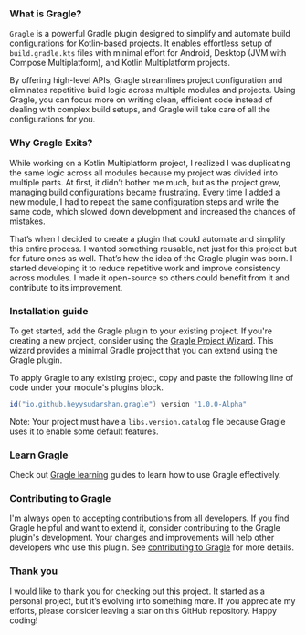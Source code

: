 ### What is Gragle?

`Gragle` is a powerful Gradle plugin designed to simplify and automate build configurations for Kotlin-based projects.
It enables effortless setup of `build.gradle.kts` files with minimal effort for Android, Desktop (JVM with Compose
Multiplatform), and Kotlin Multiplatform projects.

By offering high-level APIs, Gragle streamlines project configuration and eliminates repetitive build logic across
multiple modules and projects. Using Gragle, you can focus more on writing clean, efficient code instead of dealing with
complex build setups, and Gragle will take care of all the configurations for you.

### Why Gragle Exits?

While working on a Kotlin Multiplatform project, I realized I was duplicating the same logic across all modules because
my project was divided into multiple parts. At first, it didn’t bother me much, but as the project grew, managing build
configurations became frustrating. Every time I added a new module, I had to repeat the same configuration steps and
write the same code, which slowed down development and increased the chances of mistakes.

That’s when I decided to create a plugin that could automate and simplify this entire process. I wanted something
reusable, not just for this project but for future ones as well. That’s how the idea of the Gragle plugin was born. I
started developing it to reduce repetitive work and improve consistency across modules. I made it open-source so others
could benefit from it and contribute to its improvement.

### Installation guide

To get started, add the Gragle plugin to your existing project. If you're creating a new project, consider using the
[Gragle Project Wizard](http://localhost:3000/project-wizard). This wizard provides a minimal Gradle project that you
can extend using the Gragle plugin.

To apply Gragle to any existing project, copy and paste the following line of code under your module's plugins block.

```groovy
id("io.github.heyysudarshan.gragle") version "1.0.0-Alpha" 
```

Note: Your project must have a `libs.version.catalog` file because Gragle uses it to enable some default features.

### Learn Gragle

Check out [Gragle learning](https://heyysudarshan.github.io/gragle/learn-gragle) guides to learn how to use Gragle
effectively.

### Contributing to Gragle

I'm always open to accepting contributions from all developers. If you find Gragle helpful and want to extend it,
consider contributing to the Gragle plugin's development. Your changes and improvements will help other developers who
use this plugin. See [contributing to Gragle](https://heyysudarshan.github.io/gragle/contribute) for more details.

### Thank you

I would like to thank you for checking out this project. It started as a personal project, but it’s evolving into
something more. If you appreciate my efforts, please consider leaving a star on this GitHub repository. Happy coding!